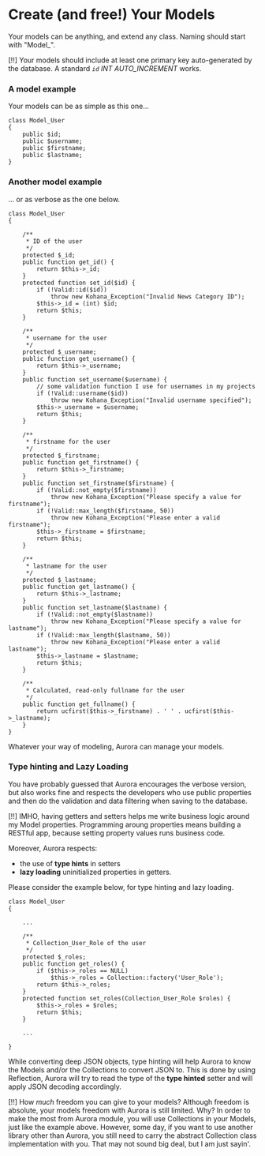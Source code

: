 # Create (and free!) Your Models

Your models can be anything, and extend any class. Naming should start with
"Model_".

[!!] Your models should include at least one primary key auto-generated by the
database. A standard *`id` INT AUTO_INCREMENT* works.

### A model example

Your models can be as simple as this one...

    class Model_User
    {
        public $id;
        public $username;
        public $firstname;
        public $lastname;
    }

### Another model example

... or as verbose as the one below.

	class Model_User
	{

		/**
		 * ID of the user
		 */
		protected $_id;
		public function get_id() {
			return $this->_id;
		}
		protected function set_id($id) {
			if (!Valid::id($id))
				throw new Kohana_Exception("Invalid News Category ID");
			$this->_id = (int) $id;
			return $this;
		}

		/**
		 * username for the user
		 */
		protected $_username;
		public function get_username() {
			return $this->_username;
		}
		public function set_username($username) {
			// some validation function I use for usernames in my projects
			if (!Valid::username($id))
				throw new Kohana_Exception("Invalid username specified");
			$this->_username = $username;
			return $this;
		}

		/**
		 * firstname for the user
		 */
		protected $_firstname;
		public function get_firstname() {
			return $this->_firstname;
		}
		public function set_firstname($firstname) {
			if (!Valid::not_empty($firstname))
				throw new Kohana_Exception("Please specify a value for firstname");
			if (!Valid::max_length($firstname, 50))
				throw new Kohana_Exception("Please enter a valid firstname");
			$this->_firstname = $firstname;
			return $this;
		}

		/**
		 * lastname for the user
		 */
		protected $_lastname;
		public function get_lastname() {
			return $this->_lastname;
		}
		public function set_lastname($lastname) {
			if (!Valid::not_empty($lastname))
				throw new Kohana_Exception("Please specify a value for lastname");
			if (!Valid::max_length($lastname, 50))
				throw new Kohana_Exception("Please enter a valid lastname");
			$this->_lastname = $lastname;
			return $this;
		}

		/**
		 * Calculated, read-only fullname for the user
		 */
		public function get_fullname() {
			return ucfirst($this->_firstname) . ' ' . ucfirst($this->_lastname);
		}
	}

Whatever your way of modeling, Aurora can manage your models.

### Type hinting and Lazy Loading

You have probably guessed that Aurora encourages the verbose version, but also
works fine and respects the developers who use public properties and then do the
validation and data filtering when saving to the database.

[!!] IMHO, having getters and setters helps me write business logic around my
Model properties. Programming aroung properties means building a RESTful app,
because setting property values runs business code.

Moreover, Aurora respects:

- the use of **type hints** in setters
- **lazy loading** uninitialized properties in getters.

Please consider the example below, for type hinting and lazy loading.

	class Model_User
	{

		...

		/**
		 * Collection_User_Role of the user
		 */
		protected $_roles;
		public function get_roles() {
			if ($this->_roles == NULL)
				$this->_roles = Collection::factory('User_Role');
			return $this->_roles;
		}
		protected function set_roles(Collection_User_Role $roles) {
			$this->_roles = $roles;
			return $this;
		}

		...

	}

While converting deep JSON objects, type hinting will help Aurora to know the
Models and/or the Collections to convert JSON to. This is done by using Reflection,
Aurora will try to read the type of the **type hinted** setter and will apply
JSON decoding accordingly.

[!!] How *much* freedom you can give to your models? Although freedom is
absolute, your models freedom with Aurora is still limited. Why? In order to
make the most from Aurora module, you will use Collections in your Models, just
like the example above. However, some day, if you want to use another library
other than Aurora, you still need to carry the abstract Collection class
implementation with you. That may not sound big deal, but I am just sayin'.
